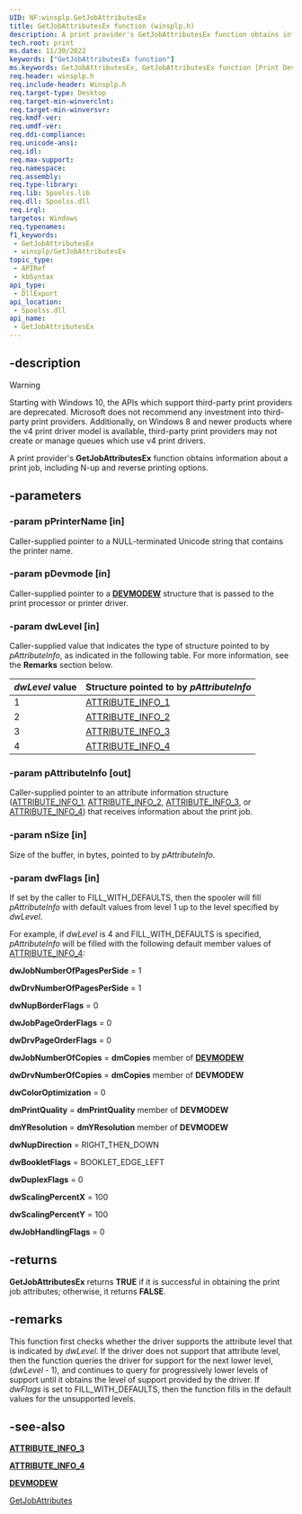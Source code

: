 ```yaml
---
UID: NF:winsplp.GetJobAttributesEx
title: GetJobAttributesEx function (winsplp.h)
description: A print provider's GetJobAttributesEx function obtains information about a print job, including N-up and reverse printing options.
tech.root: print
ms.date: 11/30/2022
keywords: ["GetJobAttributesEx function"]
ms.keywords: GetJobAttributesEx, GetJobAttributesEx function [Print Devices], print.getjobattributesex, spoolfnc_45659d86-d97e-47c5-bbf7-49c990880b52.xml, winsplp/GetJobAttributesEx
req.header: winsplp.h
req.include-header: Winsplp.h
req.target-type: Desktop
req.target-min-winverclnt:
req.target-min-winversvr: 
req.kmdf-ver: 
req.umdf-ver: 
req.ddi-compliance: 
req.unicode-ansi: 
req.idl: 
req.max-support: 
req.namespace: 
req.assembly: 
req.type-library: 
req.lib: Spoolss.lib
req.dll: Spoolss.dll
req.irql: 
targetos: Windows
req.typenames: 
f1_keywords:
 - GetJobAttributesEx
 - winsplp/GetJobAttributesEx
topic_type:
 - APIRef
 - kbSyntax
api_type:
 - DllExport
api_location:
 - Spoolss.dll
api_name:
 - GetJobAttributesEx
---
```


## -description

> [!WARNING]
> Starting with Windows 10, the APIs which support third-party print providers are deprecated. Microsoft does not recommend any investment into third-party print providers. Additionally, on Windows 8 and newer products where the v4 print driver model is available, third-party print providers may not create or manage queues which use v4 print drivers.

A print provider's **GetJobAttributesEx** function obtains information about a print job, including N-up and reverse printing options.

## -parameters

### -param pPrinterName [in]

Caller-supplied pointer to a NULL-terminated Unicode string that contains the printer name.

### -param pDevmode [in]

Caller-supplied pointer to a [**DEVMODEW**](/windows/win32/api/wingdi/ns-wingdi-devmodew) structure that is passed to the print processor or printer driver.

### -param dwLevel [in]

Caller-supplied value that indicates the type of structure pointed to by *pAttributeInfo*, as indicated in the following table. For more information, see the **Remarks** section below.

| *dwLevel* value | Structure pointed to by *pAttributeInfo* |
|---|---|
| 1 | [ATTRIBUTE_INFO_1](../winddiui/ns-winddiui-_attribute_info_1.md) |
| 2 | [ATTRIBUTE_INFO_2](../winddiui/ns-winddiui-_attribute_info_2.md) |
| 3 | [ATTRIBUTE_INFO_3](../winddiui/ns-winddiui-_attribute_info_3.md) |
| 4 | [ATTRIBUTE_INFO_4](../winddiui/ns-winddiui-_attribute_info_4.md) |

### -param pAttributeInfo [out]

Caller-supplied pointer to an attribute information structure ([ATTRIBUTE_INFO_1](../winddiui/ns-winddiui-_attribute_info_1.md), [ATTRIBUTE_INFO_2](../winddiui/ns-winddiui-_attribute_info_2.md), [ATTRIBUTE_INFO_3](../winddiui/ns-winddiui-_attribute_info_3.md), or [ATTRIBUTE_INFO_4](../winddiui/ns-winddiui-_attribute_info_4.md)) that receives information about the print job.

### -param nSize [in]

Size of the buffer, in bytes, pointed to by *pAttributeInfo*.

### -param dwFlags [in]

If set by the caller to FILL_WITH_DEFAULTS, then the spooler will fill *pAttributeInfo* with default values from level 1 up to the level specified by *dwLevel*.

For example, if *dwLevel* is 4 and FILL_WITH_DEFAULTS is specified, *pAttributeInfo* will be filled with the following default member values of [ATTRIBUTE_INFO_4](../winddiui/ns-winddiui-_attribute_info_4.md):

**dwJobNumberOfPagesPerSide** = 1

**dwDrvNumberOfPagesPerSide** = 1

**dwNupBorderFlags** = 0

**dwJobPageOrderFlags** = 0

**dwDrvPageOrderFlags** = 0

**dwJobNumberOfCopies** = **dmCopies** member of [**DEVMODEW**](/windows/win32/api/wingdi/ns-wingdi-devmodew)

**dwDrvNumberOfCopies** = **dmCopies** member of **DEVMODEW**

**dwColorOptimization** = 0

**dmPrintQuality** = **dmPrintQuality** member of **DEVMODEW**

**dmYResolution** = **dmYResolution** member of **DEVMODEW**

**dwNupDirection** = RIGHT_THEN_DOWN

**dwBookletFlags** = BOOKLET_EDGE_LEFT

**dwDuplexFlags** = 0

**dwScalingPercentX** = 100

**dwScalingPercentY** = 100

**dwJobHandlingFlags** = 0

## -returns

**GetJobAttributesEx** returns **TRUE** if it is successful in obtaining the print job attributes; otherwise, it returns **FALSE**.

## -remarks

This function first checks whether the driver supports the attribute level that is indicated by *dwLevel*. If the driver does not support that attribute level, then the function queries the driver for support for the next lower level, (*dwLevel* - 1), and continues to query for progressively lower levels of support until it obtains the level of support provided by the driver. If *dwFlags* is set to FILL_WITH_DEFAULTS, then the function fills in the default values for the unsupported levels.

## -see-also

[**ATTRIBUTE_INFO_3**](../winddiui/ns-winddiui-_attribute_info_3.md)

[**ATTRIBUTE_INFO_4**](../winddiui/ns-winddiui-_attribute_info_4.md)

[**DEVMODEW**](/windows/win32/api/wingdi/ns-wingdi-devmodew)

[GetJobAttributes](./nf-winsplp-getjobattributes.md)